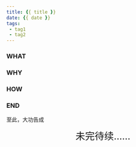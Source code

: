 ```yaml
---
title: {{ title }}
date: {{ date }}
tags:
 - tag1
 - tag2
---
```


### WHAT



### WHY



<!-- more -->

### HOW



### END



至此，大功告成

<div style="font-size: 25px; font-weight: 3px; text-align: center;">未完待续……</div>